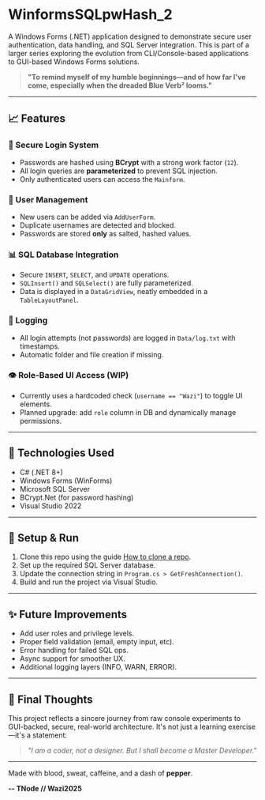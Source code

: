 # WinformsSQLpwHash_2

A Windows Forms (.NET) application designed to demonstrate secure user authentication, data handling, and SQL Server integration. This is part of a larger series exploring the evolution from CLI/Console-based applications to GUI-based Windows Forms solutions.

> **"To remind myself of my humble beginnings—and of how far I've come, especially when the dreaded Blue Verb² looms."**

---

## 📈 Features

### 🔑 Secure Login System
- Passwords are hashed using **BCrypt** with a strong work factor (`12`).
- All login queries are **parameterized** to prevent SQL injection.
- Only authenticated users can access the `Mainform`.

### 🔢 User Management
- New users can be added via `AddUserForm`.
- Duplicate usernames are detected and blocked.
- Passwords are stored **only** as salted, hashed values.

### 📊 SQL Database Integration
- Secure `INSERT`, `SELECT`, and `UPDATE` operations.
- `SQLInsert()` and `SQLSelect()` are fully parameterized.
- Data is displayed in a `DataGridView`, neatly embedded in a `TableLayoutPanel`.

### 📃 Logging
- All login attempts (not passwords) are logged in `Data/log.txt` with timestamps.
- Automatic folder and file creation if missing.

### 👁️ Role-Based UI Access (WIP)
- Currently uses a hardcoded check (`username == "Wazi"`) to toggle UI elements.
- Planned upgrade: add `role` column in DB and dynamically manage permissions.

---

## 🔎 Technologies Used
- C# (.NET 8+)
- Windows Forms (WinForms)
- Microsoft SQL Server
- BCrypt.Net (for password hashing)
- Visual Studio 2022

---

## 🔧 Setup & Run
1. Clone this repo using the guide [How to clone a repo](CloneRepo.md).
2. Set up the required SQL Server database.
3. Update the connection string in `Program.cs > GetFreshConnection()`.
4. Build and run the project via Visual Studio.

---

## ✨ Future Improvements
- Add user roles and privilege levels.
- Proper field validation (email, empty input, etc).
- Error handling for failed SQL ops.
- Async support for smoother UX.
- Additional logging layers (INFO, WARN, ERROR).

---

## 🌟 Final Thoughts
This project reflects a sincere journey from raw console experiments to GUI-backed, secure, real-world architecture. It's not just a learning exercise—it's a statement:

> _"I am a coder, not a designer. But I shall become a Master Developer."_

---

Made with blood, sweat, caffeine, and a dash of **pepper**.

**-- TNode // Wazi2025**

